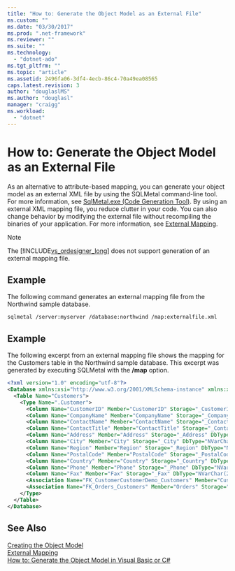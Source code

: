 ```yaml
---
title: "How to: Generate the Object Model as an External File"
ms.custom: ""
ms.date: "03/30/2017"
ms.prod: ".net-framework"
ms.reviewer: ""
ms.suite: ""
ms.technology: 
  - "dotnet-ado"
ms.tgt_pltfrm: ""
ms.topic: "article"
ms.assetid: 2496fa06-3df4-4ecb-86c4-70a49ea08565
caps.latest.revision: 3
author: "douglaslMS"
ms.author: "douglasl"
manager: "craigg"
ms.workload: 
  - "dotnet"
---
```

# How to: Generate the Object Model as an External File
As an alternative to attribute-based mapping, you can generate your object model as an external XML file by using the SQLMetal command-line tool. For more information, see [SqlMetal.exe (Code Generation Tool)](../../../../../../docs/framework/tools/sqlmetal-exe-code-generation-tool.md). By using an external XML mapping file, you reduce clutter in your code. You can also change behavior by modifying the external file without recompiling the binaries of your application. For more information, see [External Mapping](../../../../../../docs/framework/data/adonet/sql/linq/external-mapping.md).  
  
> [!NOTE]
>  The [!INCLUDE[vs_ordesigner_long](../../../../../../includes/vs-ordesigner-long-md.md)] does not support generation of an external mapping file.  
  
## Example  
 The following command generates an external mapping file from the Northwind sample database.  
  
```  
sqlmetal /server:myserver /database:northwind /map:externalfile.xml  
```  
  
## Example  
 The following excerpt from an external mapping file shows the mapping for the Customers table in the Northwind sample database. This excerpt was generated by executing SQLMetal with the **/map** option.  
  
```xml  
<?xml version="1.0" encoding="utf-8"?>  
<Database xmlns:xsi="http://www.w3.org/2001/XMLSchema-instance" xmlns:xsd="http://www.w3.org/2001/XMLSchema" Name="northwnd">  
  <Table Name="Customers">  
    <Type Name=".Customer">  
      <Column Name="CustomerID" Member="CustomerID" Storage="_CustomerID" DbType="NChar(5) NOT NULL" CanBeNull="False" IsPrimaryKey="True" />  
      <Column Name="CompanyName" Member="CompanyName" Storage="_CompanyName" DbType="NVarChar(40) NOT NULL" CanBeNull="False" />  
      <Column Name="ContactName" Member="ContactName" Storage="_ContactName" DbType="NVarChar(30)" />  
      <Column Name="ContactTitle" Member="ContactTitle" Storage="_ContactTitle" DbType="NVarChar(30)" />  
      <Column Name="Address" Member="Address" Storage="_Address" DbType="NVarChar(60)" />  
      <Column Name="City" Member="City" Storage="_City" DbType="NVarChar(15)" />  
      <Column Name="Region" Member="Region" Storage="_Region" DbType="NVarChar(15)" />  
      <Column Name="PostalCode" Member="PostalCode" Storage="_PostalCode" DbType="NVarChar(10)" />  
      <Column Name="Country" Member="Country" Storage="_Country" DbType="NVarChar(15)" />  
      <Column Name="Phone" Member="Phone" Storage="_Phone" DbType="NVarChar(24)" />  
      <Column Name="Fax" Member="Fax" Storage="_Fax" DbType="NVarChar(24)" />  
      <Association Name="FK_CustomerCustomerDemo_Customers" Member="CustomerCustomerDemos" Storage="_CustomerCustomerDemos" ThisKey="CustomerID" OtherTable="CustomerCustomerDemo" OtherKey="CustomerID" DeleteRule="NO ACTION" />  
      <Association Name="FK_Orders_Customers" Member="Orders" Storage="_Orders" ThisKey="CustomerID" OtherTable="Orders" OtherKey="CustomerID" DeleteRule="NO ACTION" />  
    </Type>  
  </Table>  
</Database>  
```  
  
## See Also  
 [Creating the Object Model](../../../../../../docs/framework/data/adonet/sql/linq/creating-the-object-model.md)  
 [External Mapping](../../../../../../docs/framework/data/adonet/sql/linq/external-mapping.md)  
 [How to: Generate the Object Model in Visual Basic or C#](../../../../../../docs/framework/data/adonet/sql/linq/how-to-generate-the-object-model-in-visual-basic-or-csharp.md)
